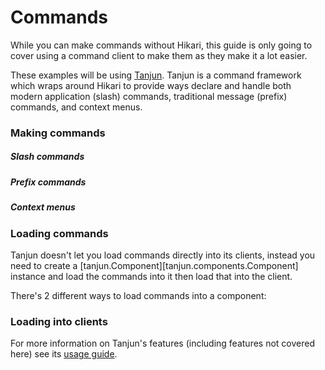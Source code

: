 # Commands

While you can make commands without Hikari, this guide is only going to cover
using a command client to make them as they make it a lot easier.

These examples will be using [Tanjun](https://github.com/FasterSpeeding/Tanjun).
Tanjun is a command framework which wraps around Hikari to provide ways declare
and handle both modern application (slash) commands, traditional message
(prefix) commands, and context menus.

### Making commands

##### Slash commands


##### Prefix commands


##### Context menus


### Loading commands

Tanjun doesn't let you load commands directly into its clients, instead you
need to create a [tanjun.Component][tanjun.components.Component] instance and
load the commands into it then load that into the client.

There's 2 different ways to load commands into a component:



### Loading into clients



For more information on Tanjun's features (including features not covered here) see its
[usage guide](https://tanjun.cursed.solutions/usage/).

